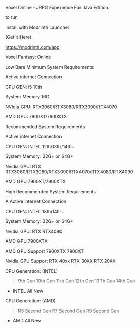 Voxel Online - JRPG Experience For Java Edition.

to run

install with Modrinth Launcher

(Get it Here) 

https://modrinth.com/app

Voxel Fantasy: Online

Low Bare Minimum System Requirements:

Active internet Connection

CPU GEN: i5 10th

System Memory 16G

NVidia GPU: RTX3060/RTX3080/RTX3090/RTX4070 

AMD GPU: 7900XT/7900XTX

Recommended System Requirements

Active internet Connection

CPU GEN: INTEL 12th/13th/14th+

System Memory: 32G+ or 64G+

Nvidia GPU: RTX RTX3060/RTX3080/RTX3090/RTX4070/RTX4080/RTX4090

AMD GPU 7900XT/7900XTX

High Recommended System Requirements

A Active internet Connection

CPU GEN: INTEL 13th/14th+

System Memory: 32G+ or 64G+

Nvidia GPU: RTX RTX4090

AMD GPU 7900XTX


AMD GPU Support
7900XTX
7900XT

Nvidia GPU Support
RTX 40xx
RTX 30XX
RTX 20XX

CPU Generation: (INTEL)
>9th Gen
>10th Gen
>11th Gen
>12th Gen
>13Th Gen
>14th Gen
+ INTEL All New

CPU Generation: (AMD)
>R5 Second Gen
>R7 Second Gen
>R9 Second Gen
+ AMD All New

  
